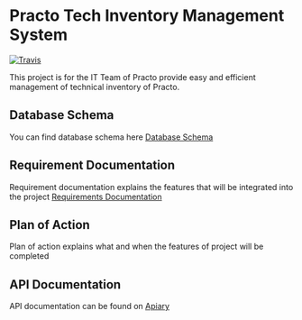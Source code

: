 # Practo Tech Inventory Management System
[![Travis](https://img.shields.io/travis/ManrajGrover/InventoryManagement.svg)](https://github.com/ManrajGrover/InventoryManagement)

This project is for the IT Team of Practo provide easy and efficient management of technical inventory of Practo.

## Database Schema

You can find database schema here [Database Schema](https://drive.google.com/a/practo.com/file/d/0B4ctKIyIL2JOVkx5QjBCN25LVWM/view?usp=sharing)

## Requirement Documentation

Requirement documentation explains the features that will be integrated into the project [Requirements Documentation](https://drive.google.com/a/practo.com/file/d/0B4ctKIyIL2JOY1NnSGR1ZVNvUjA/view?usp=sharing)

## Plan of Action

Plan of action explains what and when the features of project will be completed

## API Documentation

API documentation can be found on [Apiary](http://docs.inventorymanagement2.apiary.io/#reference)

